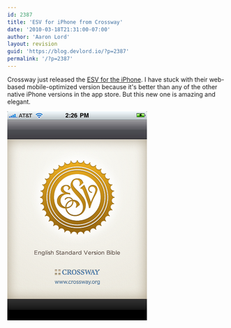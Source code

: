 ```yaml
---
id: 2387
title: 'ESV for iPhone from Crossway'
date: '2010-03-18T21:31:00-07:00'
author: 'Aaron Lord'
layout: revision
guid: 'https://blog.devlord.io/?p=2387'
permalink: '/?p=2387'
---
```


Crossway just released the <a href="http://itunes.apple.com/us/app/esv-bible/id361797273?mt=8">ESV for the iPhone</a>. I have stuck with their web-based mobile-optimized version because it's better than any of the other native iPhone versions in the app store. But this new one is amazing and elegant.
<p class="mobile-photo"><a href="/assets/img/2011/10/img_0779-7832341.png"><img src="/assets/img/2011/10/img_0779-7832341.png?w=200" alt="" border="0" /></a></p>

<div class="blogger-post-footer"><img alt="" width="1" height="1" /></div>